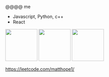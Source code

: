###  


<!-- 
Does this show up?
[![spotify-github-profile](https://spotify-github-profile.vercel.app/api/view?uid=matt-hope&cover_image=true&theme=novatorem)](https://github.com/kittinan/spotify-github-profile)
-->

@@@@ me 

- Javascript, Python, c++
- React

<img src='https://user-images.githubusercontent.com/5713670/87202985-820dcb80-c2b6-11ea-9f56-7ec461c497c3.gif' width='100'>
<img src='https://miro.medium.com/max/384/0*A6EB_Ykks5bPp_rM.gif' width='100'>

<img src='https://user-images.githubusercontent.com/17298648/133652261-0f51769c-8983-46ac-80ce-4512e338f1d2.gif' width = '100'>


https://leetcode.com/matthope1/
